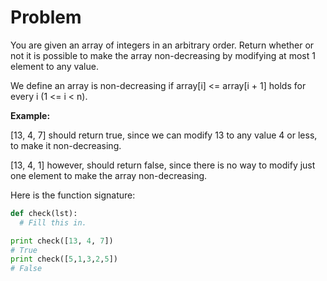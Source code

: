 # Problem

You are given an array of integers in an arbitrary order. Return whether or not it is possible to make the array non-decreasing by modifying at most 1 element to any value.

We define an array is non-decreasing if array[i] <= array[i + 1] holds for every i (1 <= i < n).

**Example:**  

[13, 4, 7] should return true, since we can modify 13 to any value 4 or less, to make it non-decreasing.

[13, 4, 1] however, should return false, since there is no way to modify just one element to make the array non-decreasing.

Here is the function signature:

```python
def check(lst):
  # Fill this in.

print check([13, 4, 7])
# True
print check([5,1,3,2,5])
# False
```